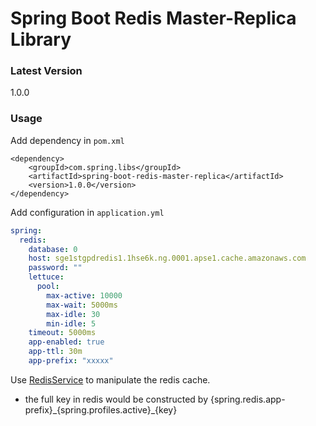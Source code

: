 # Spring Boot Redis Master-Replica Library

### Latest Version
1.0.0

### Usage

Add dependency in ```pom.xml```

```
<dependency>
    <groupId>com.spring.libs</groupId>
    <artifactId>spring-boot-redis-master-replica</artifactId>
    <version>1.0.0</version>
</dependency>
```

Add configuration in ```application.yml```

```yaml
spring:
  redis:
    database: 0
    host: sge1stgpdredis1.1hse6k.ng.0001.apse1.cache.amazonaws.com
    password: ""
    lettuce:
      pool:
        max-active: 10000
        max-wait: 5000ms
        max-idle: 30
        min-idle: 5
    timeout: 5000ms
    app-enabled: true
    app-ttl: 30m
    app-prefix: "xxxxx"
```

Use [RedisService](src/main/java/com/spring/libs/redis/service/RedisService.java) to manipulate the redis cache.
 - the full key in redis would be constructed by {spring.redis.app-prefix}\_{spring.profiles.active}\_{key}